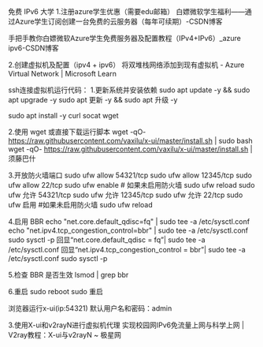 免费 IPv6 大学
1.注册azure学生优惠（需要edu邮箱）
白嫖微软学生福利——通过Azure学生订阅创建一台免费的云服务器（每年可续期）-CSDN博客

手把手教你白嫖微软Azure学生免费服务器及配置教程（IPv4+IPv6）_azure ipv6-CSDN博客

2.创建虚拟机及配置（ipv4 + ipv6）
将双堆栈网络添加到现有虚拟机 - Azure Virtual Network | Microsoft Learn

ssh连接虚拟机运行代码：
1.更新系统并安装依赖
sudo apt update -y && sudo apt upgrade -y
sudo apt 更新 -y && sudo apt 升级 -y

sudo apt install -y curl socat wget

2.使用 wget 或直接下载运行脚本
wget -qO- https://raw.githubusercontent.com/vaxilu/x-ui/master/install.sh | sudo bash
wget -qO- https://raw.githubusercontent.com/vaxilu/x-ui/master/install.sh |须藤巴什

3.开放防火墙端口
sudo ufw allow 54321/tcp sudo ufw allow 12345/tcp sudo ufw allow 22/tcp sudo ufw enable # 如果未启用防火墙 sudo ufw reload
sudo ufw 允许 54321/tcp sudo ufw 允许 12345/tcp sudo ufw 允许 22/tcp sudo ufw 启用 #如果未启用防火墙 sudo ufw reload

4.启用 BBR
echo "net.core.default_qdisc=fq" | sudo tee -a /etc/sysctl.conf echo "net.ipv4.tcp_congestion_control=bbr" | sudo tee -a /etc/sysctl.conf sudo sysctl -p
回显“net.core.default_qdisc = fq”| sudo tee -a /etc/sysctl.conf 回显“net.ipv4.tcp_congestion_control = bbr”| sudo tee -a /etc/sysctl.conf sudo sysctl -p

5.检查 BBR 是否生效
lsmod | grep bbr

6.重启
sudo reboot  sudo 重启

浏览器运行x-ui(ip:54321)
默认用户名和密码：admin

3.使用X-ui和v2rayN进行虚拟机代理
实现校园网IPv6免流量上网与科学上网 | V2ray教程：X-ui与v2rayN ~ 极星网
